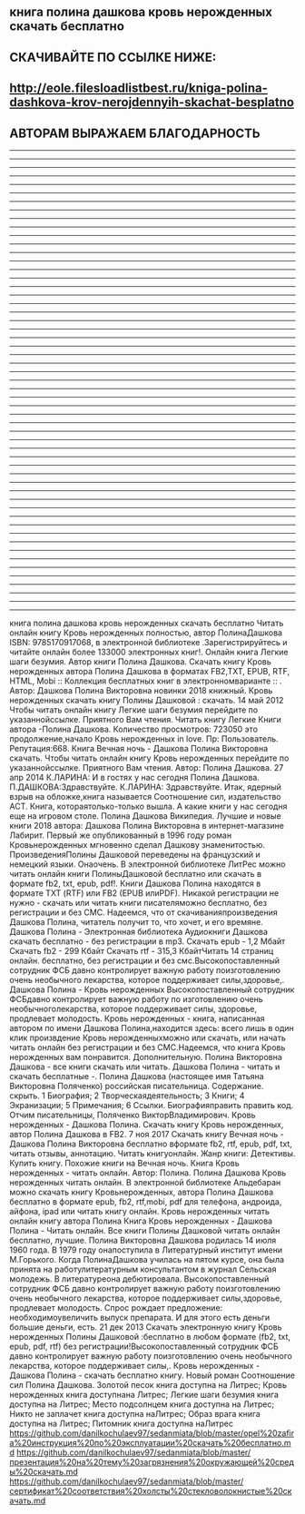 книга полина дашкова кровь нерожденных скачать бесплатно
--------------------------------------------------
СКАЧИВАЙТЕ ПО ССЫЛКЕ НИЖЕ:
--------------------------------------------------
http://eole.filesloadlistbest.ru/kniga-polina-dashkova-krov-nerojdennyih-skachat-besplatno
--------------------------------------------------
АВТОРАМ ВЫРАЖАЕМ БЛАГОДАРНОСТЬ
--------------------------------------------------
--------------------------------------------------
--------------------------------------------------
--------------------------------------------------
--------------------------------------------------
--------------------------------------------------
--------------------------------------------------
--------------------------------------------------
--------------------------------------------------
--------------------------------------------------
--------------------------------------------------
--------------------------------------------------
--------------------------------------------------
--------------------------------------------------
--------------------------------------------------
--------------------------------------------------
--------------------------------------------------
--------------------------------------------------
--------------------------------------------------
--------------------------------------------------
--------------------------------------------------
--------------------------------------------------
--------------------------------------------------
--------------------------------------------------
--------------------------------------------------
--------------------------------------------------
--------------------------------------------------
--------------------------------------------------
--------------------------------------------------
--------------------------------------------------
--------------------------------------------------
--------------------------------------------------
--------------------------------------------------
--------------------------------------------------
--------------------------------------------------
--------------------------------------------------
--------------------------------------------------
--------------------------------------------------
--------------------------------------------------
--------------------------------------------------
--------------------------------------------------
--------------------------------------------------
--------------------------------------------------
--------------------------------------------------
--------------------------------------------------
--------------------------------------------------
--------------------------------------------------
--------------------------------------------------
--------------------------------------------------
--------------------------------------------------
--------------------------------------------------
--------------------------------------------------
--------------------------------------------------
--------------------------------------------------
--------------------------------------------------
--------------------------------------------------
книга полина дашкова кровь нерожденных скачать бесплатно Читать онлайн книгу Кровь нерожденных полностью, автор ПолинаДашкова ISBN: 9785170917068, в электронной библиотеке .Зарегистрируйтесь и читайте онлайн более 133000 электронных книг!. Онлайн книга Легкие шаги безумия. Автор книги Полина Дашкова. Скачать книгу Кровь нерожденных автора Полина Дашкова в форматах FB2,TXT, EPUB, RTF, HTML, Mobi :: Коллекция бесплатных книг в электронномварианте :: . Автор: Дашкова Полина Викторовна  новинки 2018  книжный. Кровь нерожденных скачать книгу Полины Дашковой : скачать. 14 май 2012  Чтобы читать онлайн книгу Легкие шаги безумия перейдите по указаннойссылке. Приятного Вам чтения. Читать книгу  Легкие  Книги автора -Полина Дашкова. Количество просмотров: 723050  это продолжение,начало Кровь нерожденных in love. Пр: Пользователь. Репутация:668. Книга Вечная ночь - Дашкова Полина Викторовна скачать. Чтобы читать онлайн книгу  Кровь нерожденных  перейдите по указаннойссылке. Приятного Вам чтения. Автор: Полина Дашкова. 27 апр 2014  К.ЛАРИНА: И в гостях у нас сегодня Полина Дашкова. П.ДАШКОВА:Здравствуйте. К.ЛАРИНА: Здравствуйте. Итак, ядерный взрыв на обложке,книга называется Соотношение сил, издательство АСТ. Книга, котораятолько-только вышла. А какие книги у нас сегодня еще на игровом столе. Полина Дашкова  Википедия. Лучшие и новые книги 2018 автора: Дашкова Полина Викторовна в интернет-магазине Лабирит.  Первый же опубликованный в 1996 году роман Кровьнерожденных мгновенно сделал Дашкову знаменитостью. ПроизведенияПолины Дашковой переведены на французский и немецкий языки. Онаочень. В электронной библиотеке ЛитРес можно читать онлайн книги ПолиныДашковой бесплатно или скачать в формате fb2, txt, epub, pdf!. Книги Дашкова Полина находятся в формате ТХТ (RTF) или FB2 (EPUB илиPDF). Никакой регистрации не нужно - скачать или читать книги писателяможно бесплатно, без регистрации и без СМС. Надеемся, что от скачиванияпроизведения Дашкова Полина, читатель получит то, что хочет, и его времяне. Дашкова Полина - Электронная библиотека
Аудиокниги Дашкова  скачать бесплатно - без регистрации в mp3. Cкачать epub - 1,2 Мбайт Cкачать fb2 - 299 Кбайт Cкачать rtf - 315,3 КбайтЧитать 14 страниц онлайн. бесплатно, без регистрации и без смс.Высокопоставленный сотрудник ФСБ давно контролирует важную работу поизготовлению очень необычного лекарства, которое поддерживает силы,здоровье,. Дашкова Полина - Кровь нерожденных Высокопоставленный сотрудник ФСБдавно контролирует важную работу по изготовлению очень необычноголекарства, которое поддерживает силы, здоровье, продлевает молодость. Кровь нерожденных - книга, написанная автором по имени Дашкова Полина,находится здесь: всего лишь в один клик произвдение Кровь нерожденныхможно или скачать, или начать читать онлайн без регистрации и без СМС.Надеемся, что книга Кровь нерожденных вам понравится. Дополнительную. Полина Викторовна Дашкова - все книги скачать или читать. Дашкова Полина - читать и скачать бесплатные  -. Полина Дашкова (настоящее имя Татьяна Викторовна Поляченко) российская писательница. Содержание. скрыть. 1 Биография; 2 Творческаядеятельность; 3 Книги; 4 Экранизации; 5 Примечания; 6 Ссылки. Биографияправить  править код. Отчим писательницы, Поляченко ВикторВладимирович. Кровь нерожденных - Дашкова Полина. Скачать книгу Кровь нерожденных, автор Полина Дашкова в FB2. 7 ноя 2017  Скачать книгу Вечная ночь - Дашкова Полина Викторовна бесплатно вформате fb2, rtf, epub, pdf, txt, читать отзывы, аннотацию. Читать книгуонлайн. Жанр книги: Детективы. Купить книгу. Похожие книги на Вечная ночь. Книга Кровь нерожденных - читать онлайн. Автор: Полина. Полина Дашкова Кровь нерожденных  читать онлайн. В электронной библиотеке Альдебаран можно скачать книгу Кровьнерожденных, автора Полина Дашкова бесплатно в формате epub, fb2, rtf,mobi, pdf для телефона, андроида, айфона, ipad или читать книгу онлайн. Кровь нерожденных читать онлайн книгу автора Полина
Книга Кровь нерожденных - Дашкова Полина - Читать онлайн. Все книги Полины Дашковой читать онлайн бесплатно, лучшие. Полина Викторовна Дашкова родилась 14 июля 1960 года. В 1979 году онапоступила в Литературный институт имени М.Горького. Когда ПолинаДашкова училась на пятом курсе, она была принята на работулитературным консультантом в журнал Сельская молодежь. В литературеона дебютировала. Высокопоставленный сотрудник ФСБ давно контролирует важную работу поизготовлению очень необычного лекарства, которое поддерживает силы,здоровье, продлевает молодость. Спрос рождает предложение: необходимоувеличить выпуск препарата. И для этого есть деньги  большие деньги, есть. 21 дек 2013  Скачать электронную книгу Кровь нерожденных Полины Дашковой :бесплатно в любом формате (fb2, txt, epub, pdf, rtf) без регистрации!Высокопоставленный сотрудник ФСБ давно контролирует важную работу поизготовлению очень необычного лекарства, которое поддерживает силы,. Кровь нерожденных - Дашкова Полина - скачать бесплатно книгу. Новый роман Соотношение сил  Полина Дашкова. Золотой песок книга доступна на Литрес; Кровь нерожденных книга доступнана Литрес; Легкие шаги безумия книга доступна на Литрес; Место подсолнцем книга доступна на Литрес; Никто не заплачет книга доступна наЛитрес; Образ врага книга доступна на Литрес; Питомник книга доступна наЛитрес
https://github.com/danilkochulaev97/sedanmiata/blob/master/opel%20zafira%20инструкция%20по%20эксплуатации%20скачать%20бесплатно.md
https://github.com/danilkochulaev97/sedanmiata/blob/master/презентация%20на%20тему%20загрязнения%20окружающей%20среды%20скачать.md
https://github.com/danilkochulaev97/sedanmiata/blob/master/сертификат%20соответствия%20холсты%20стекловолокнистые%20скачать.md